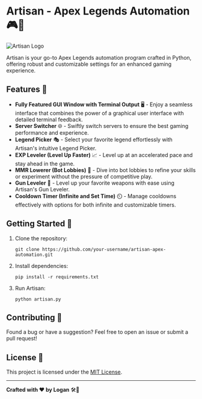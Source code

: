 

  <h1>Artisan - Apex Legends Automation 🎮🤖</h1>

  <img src="https://static.wikia.nocookie.net/titanfall/images/2/28/ApexPredators_Logo.png/revision/latest?cb=20170705144046" alt="Artisan Logo">

  <p>Artisan is your go-to Apex Legends automation program crafted in Python, offering robust and customizable settings for an enhanced gaming experience.</p>


  <h2>Features 🚀</h2>
  <ul>
    <li><strong>Fully Featured GUI Window with Terminal Output</strong> 🖥️ - Enjoy a seamless interface that combines the power of a graphical user interface with detailed terminal feedback.</li>
    <li><strong>Server Switcher</strong> 🌐 - Swiftly switch servers to ensure the best gaming performance and experience.</li>
    <li><strong>Legend Picker</strong> 🎭 - Select your favorite legend effortlessly with Artisan's intuitive Legend Picker.</li>
    <li><strong>EXP Leveler (Level Up Faster)</strong> 📈 - Level up at an accelerated pace and stay ahead in the game.</li>
    <li><strong>MMR Lowerer (Bot Lobbies)</strong> 🤖 - Dive into bot lobbies to refine your skills or experiment without the pressure of competitive play.</li>
    <li><strong>Gun Leveler</strong> 🔫 - Level up your favorite weapons with ease using Artisan's Gun Leveler.</li>
    <li><strong>Cooldown Timer (Infinite and Set Time)</strong> ⏲️ - Manage cooldowns effectively with options for both infinite and customizable timers.</li>
  </ul>

  <h2>Getting Started 🚀</h2>
  <ol>
    <li>Clone the repository:
      <pre><code>git clone https://github.com/your-username/artisan-apex-automation.git</code></pre>
    </li>
    <li>Install dependencies:
      <pre><code>pip install -r requirements.txt</code></pre>
    </li>
    <li>Run Artisan:
      <pre><code>python artisan.py</code></pre>
    </li>
  </ol>

  <h2>Contributing 🤝</h2>
  <p>Found a bug or have a suggestion? Feel free to open an issue or submit a pull request!</p>

  <h2>License 📝</h2>
  <p>This project is licensed under the <a href="LICENSE">MIT License</a>.</p>

  <hr>

  <p><strong>Crafted with ❤️ by Logan</strong> 🛠️🎨</p>

</body>
</html>
